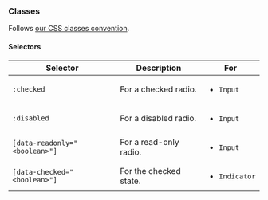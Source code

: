 ### Classes

Follows [our CSS classes convention](to:styling).

#### Selectors

| Selector                      | Description            | For                           |
| ----------------------------- | ---------------------- | ----------------------------- |
| `:checked`                    | For a checked radio.   | <ul><li>`Input`</li></ul>     |
| `:disabled`                   | For a disabled radio.  | <ul><li> `Input`</li></ul>    |
| `[data-readonly="<boolean>"]` | For a read-only radio. | <ul><li>`Input`</li></ul>     |
| `[data-checked="<boolean>"]`  | For the checked state. | <ul><li>`Indicator`</li></ul> |
